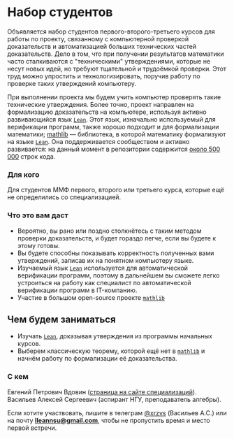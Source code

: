 # Набор студентов 

Объявляется набор студентов первого-второго-третьего курсов для работы по проекту, связанному с компьютерной проверкой доказательств и автоматизацией больших технических частей доказательств. Дело в том, что при получении результатов математики часто сталкиваются с "техническими" утверждениями, которые не несут новых идей, но требуют тщательной и трудоёмкой проверки. Этот труд можно упростить и технологизировать, поручив работу по проверке таких утверждений компьютеру. 

При выполнении проекта мы будем учить компьютер проверять такие технические утверждения. Более точно, проект направлен на формализацию доказательств на компьютере, используя активно развивающийся язык [`Lean`](https://leanprover.github.io/). Этот язык, изначально используемый для верификации программ, также хорошо подходит и для формализации математики; [mathlib](https://github.com/leanprover-community/mathlib/tree/semisimple_prep) — библиотека, в которой математику формализуют на языке [`Lean`](https://leanprover.github.io/). Она поддерживается сообществом и активно развивается: на данный момент в репозитории содержится [около 500 000](https://leanprover-community.github.io/mathlib_stats.html) строк кода.

### Для кого

Для студентов ММФ первого, второго или третьего курса, которые ещё не определились со специализацией. 

### Что это вам даст

- Вероятно, вы рано или поздно столкнётесь с таким методом проверки доказательств, и будет гораздо легче, если вы будете к этому готовы.
- Вы будете способны показывать корректность полученных вами утверждений, записав их на понятном компьютеру языке.
- Изучаемый язык [`Lean`](https://leanprover.github.io/) используется для автоматической верификации программ, поэтому в дальнейшем вы сможете легко устроиться на работу как специалист по автоматической верификации программ в IT-компанию.
- Участие в большом open-source проекте [`mathlib`](https://github.com/leanprover-community/mathlib/tree/semisimple_prep)

## Чем будем заниматься

- Изучать [`Lean`](https://leanprover.github.io/), доказывая утверждения из программы начальных курсов.
- Выберем классическую теорему, которой ещё нет в [`mathlib`](https://github.com/leanprover-community/mathlib/tree/semisimple_prep) и начнём работу по формализации её доказательства.

### С кем

Евгений Петрович Вдовин ([страница на сайте специализаций](http://rnew.tilda.ws/vdovin)).  
Васильев Алексей Сергеевич (аспирант НГУ, преподаватель алгебры).

Если хотите участвовать, пишите в телеграм [\@xrzvs](https://t.me/xrzvs) (Васильев А.С.) или на почту **lleannsu@gmail.com**, чтобы не пропустить время и место первой встречи.

